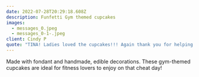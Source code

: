 ```yaml
---
date: 2022-07-28T20:29:18.608Z
description: Funfetti Gym themed cupcakes
images:
  - messages_0.jpeg
  - messages_0-1-.jpeg
client: Cindy P
quote: "TINA! Ladies loved the cupcakes!!! Again thank you for helping me make my friend’s birthday extra special! "
---
```


Made with fondant and handmade, edible decorations. These gym-themed cupcakes are ideal for fitness lovers to enjoy on that cheat day!
